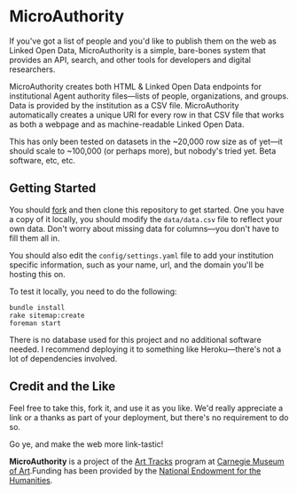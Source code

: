 # MicroAuthority

If you've got a list of people and you'd like to publish them on the web as Linked Open Data, MicroAuthority is a simple, bare-bones system that provides an API, search, and other tools for developers and digital researchers.

MicroAuthority creates both HTML & Linked Open Data endpoints for institutional Agent authority files—lists of people, organizations, and groups. Data is provided by the institution as a CSV file. MicroAuthority automatically creates a unique URI for every row in that CSV file that works as both a webpage and as machine-readable Linked Open Data.

This has only been tested on datasets in the ~20,000 row size as of yet—it should scale to ~100,000 (or perhaps more), but nobody's tried yet.  Beta software, etc, etc.

## Getting Started

You should [fork](https://github.com/arttracks/microauthority#fork-destination-box) and then clone this repository to get started.  One you have a copy of it locally, you should modify the `data/data.csv` file to reflect your own data.  Don't worry about missing data for columns—you don't have to fill them all in.  

You should also edit the `config/settings.yaml` file to add your institution specific information, such as your name, url, and the domain you'll be hosting this on.

To test it locally, you need to do the following:

```
bundle install
rake sitemap:create
foreman start
```


There is no database used for this project and no additional software needed.  I recommend deploying it to something like Heroku—there's not a lot of dependencies involved.

## Credit and the Like

Feel free to take this, fork it, and use it as you like.  We'd really appreciate a link or a thanks as part of your deployment, but there's no requirement to do so.

Go ye, and make the web more link-tastic!

**MicroAuthority** is a project of the <a href='http://www.museumprovenance.org'>Art Tracks</a> program at <a href='http://www.cmoa.org'>Carnegie Museum of Art</a>.Funding has been provided by the <a href='http://www.neh.gov/'>National Endowment for the Humanities</a>.